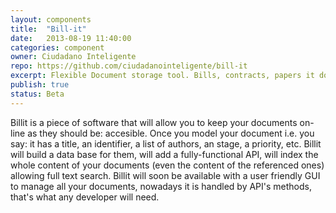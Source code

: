 ```yaml
---
layout: components
title:  "Bill-it"
date:   2013-08-19 11:40:00
categories: component
owner: Ciudadano Inteligente
repo: https://github.com/ciudadanointeligente/bill-it
excerpt: Flexible Document storage tool. Bills, contracts, papers it doesn't matter Billit will keep them tidy, labeled, accesible, findable. Conceived as a bill tracker, born as a document manager.
publish: true
status: Beta
---
```


Billit is a piece of software that will allow you to keep your documents on-line as they should be: accesible. Once you model your document i.e. you say: it has a title, an identifier, a list of authors, an stage, a priority, etc. Billit will build a data base for them, will add a fully-functional API, will index the whole content of your documents (even the content of the referenced ones) allowing full text search.
Billit will soon be available with a user friendly GUI to manage all your documents, nowadays it is handled by API's methods, that's what any developer will need.

